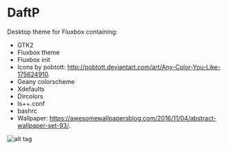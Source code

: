 # DaftP
Desktop theme for Fluxbox containing:
* GTK2
* Fluxbox theme
* Fluxbox init
* Icons by pobtott: http://pobtott.deviantart.com/art/Any-Color-You-Like-175624910.
* Geany colorscheme
* Xdefaults
* Dircolors
* ls++.conf
* bashrc
* Wallpaper: https://awesomewallpapersblog.com/2016/11/04/abstract-wallpaper-set-93/.

![alt tag](https://raw.githubusercontent.com/xexpanderx/DaftP/master/Screenshot.png)
